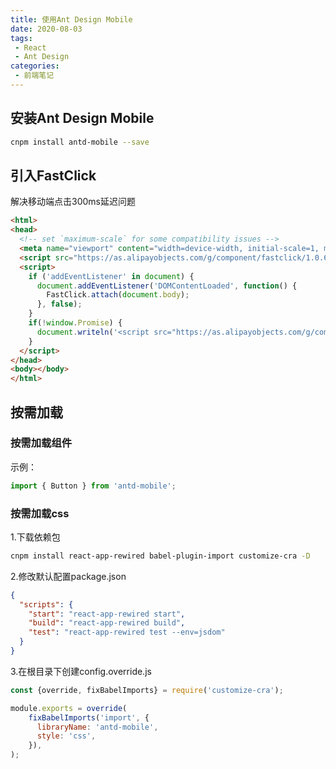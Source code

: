 ```yaml
---
title: 使用Ant Design Mobile
date: 2020-08-03
tags:
 - React
 - Ant Design
categories:
 - 前端笔记
---
```


## 安装Ant Design Mobile
```bash
cnpm install antd-mobile --save
```

## 引入FastClick
解决移动端点击300ms延迟问题
```html
<html>
<head>
  <!-- set `maximum-scale` for some compatibility issues -->
  <meta name="viewport" content="width=device-width, initial-scale=1, maximum-scale=1, minimum-scale=1, user-scalable=no" />
  <script src="https://as.alipayobjects.com/g/component/fastclick/1.0.6/fastclick.js"></script>
  <script>
    if ('addEventListener' in document) {
      document.addEventListener('DOMContentLoaded', function() {
        FastClick.attach(document.body);
      }, false);
    }
    if(!window.Promise) {
      document.writeln('<script src="https://as.alipayobjects.com/g/component/es6-promise/3.2.2/es6-promise.min.js"'+'>'+'<'+'/'+'script>');
    }
  </script>
</head>
<body></body>
</html>
```

## 按需加载
### 按需加载组件
示例：
```js
import { Button } from 'antd-mobile';
```

### 按需加载css
1.下载依赖包
```bash
cnpm install react-app-rewired babel-plugin-import customize-cra -D
```

2.修改默认配置package.json
```json
{
  "scripts": {
    "start": "react-app-rewired start",
    "build": "react-app-rewired build",
    "test": "react-app-rewired test --env=jsdom"
  }
}
```
3.在根目录下创建config.override.js
```js
const {override, fixBabelImports} = require('customize-cra');

module.exports = override(
    fixBabelImports('import', {
      libraryName: 'antd-mobile',
      style: 'css',
    }),
);
```